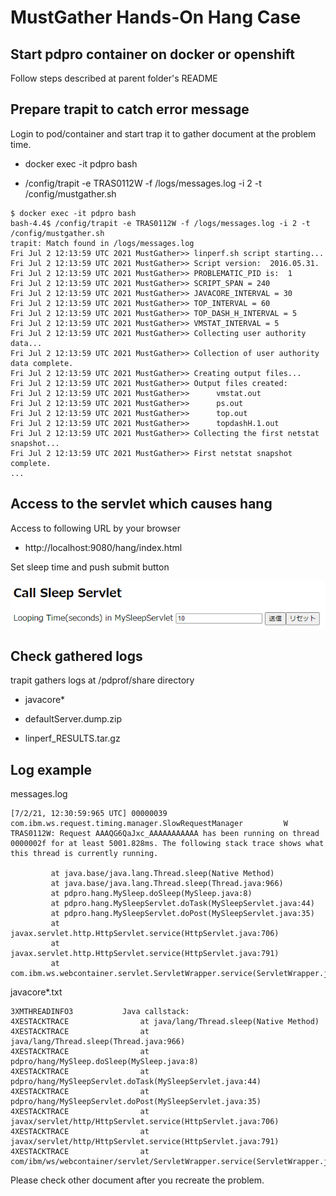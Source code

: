 # MustGather Hands-On Hang Case

## Start pdpro container on docker or openshift

Follow steps described at parent folder's README 


## Prepare trapit to catch error message

Login to pod/container and start trap it to gather document at the problem time.

- docker exec -it pdpro bash

- /config/trapit -e TRAS0112W -f /logs/messages.log -i 2 -t /config/mustgather.sh

```
$ docker exec -it pdpro bash
bash-4.4$ /config/trapit -e TRAS0112W -f /logs/messages.log -i 2 -t /config/mustgather.sh
trapit: Match found in /logs/messages.log
Fri Jul 2 12:13:59 UTC 2021 MustGather>> linperf.sh script starting...
Fri Jul 2 12:13:59 UTC 2021 MustGather>> Script version:  2016.05.31.
Fri Jul 2 12:13:59 UTC 2021 MustGather>> PROBLEMATIC_PID is:  1
Fri Jul 2 12:13:59 UTC 2021 MustGather>> SCRIPT_SPAN = 240
Fri Jul 2 12:13:59 UTC 2021 MustGather>> JAVACORE_INTERVAL = 30
Fri Jul 2 12:13:59 UTC 2021 MustGather>> TOP_INTERVAL = 60
Fri Jul 2 12:13:59 UTC 2021 MustGather>> TOP_DASH_H_INTERVAL = 5
Fri Jul 2 12:13:59 UTC 2021 MustGather>> VMSTAT_INTERVAL = 5
Fri Jul 2 12:13:59 UTC 2021 MustGather>> Collecting user authority data...
Fri Jul 2 12:13:59 UTC 2021 MustGather>> Collection of user authority data complete.
Fri Jul 2 12:13:59 UTC 2021 MustGather>> Creating output files...
Fri Jul 2 12:13:59 UTC 2021 MustGather>> Output files created:
Fri Jul 2 12:13:59 UTC 2021 MustGather>>      vmstat.out
Fri Jul 2 12:13:59 UTC 2021 MustGather>>      ps.out
Fri Jul 2 12:13:59 UTC 2021 MustGather>>      top.out
Fri Jul 2 12:13:59 UTC 2021 MustGather>>      topdashH.1.out
Fri Jul 2 12:13:59 UTC 2021 MustGather>> Collecting the first netstat snapshot...
Fri Jul 2 12:13:59 UTC 2021 MustGather>> First netstat snapshot complete. 
...

```

## Access to the servlet which causes hang

Access to following URL by your browser

- http://localhost:9080/hang/index.html

Set sleep time and push submit button

![sleep-servlet](sleep-servlet.png)


## Check gathered logs

trapit gathers logs at /pdprof/share directory

- javacore*

- defaultServer.dump.zip

- linperf_RESULTS.tar.gz


## Log example

messages.log
```
[7/2/21, 12:30:59:965 UTC] 00000039 com.ibm.ws.request.timing.manager.SlowRequestManager         W TRAS0112W: Request AAAQG6QaJxc_AAAAAAAAAAA has been running on thread 0000002f for at least 5001.828ms. The following stack trace shows what this thread is currently running.

         at java.base/java.lang.Thread.sleep(Native Method)
         at java.base/java.lang.Thread.sleep(Thread.java:966)
         at pdpro.hang.MySleep.doSleep(MySleep.java:8)
         at pdpro.hang.MySleepServlet.doTask(MySleepServlet.java:44)
         at pdpro.hang.MySleepServlet.doPost(MySleepServlet.java:35)
         at javax.servlet.http.HttpServlet.service(HttpServlet.java:706)
         at javax.servlet.http.HttpServlet.service(HttpServlet.java:791)
         at com.ibm.ws.webcontainer.servlet.ServletWrapper.service(ServletWrapper.java:1258)
```


javacore*.txt
```
3XMTHREADINFO3           Java callstack:
4XESTACKTRACE                at java/lang/Thread.sleep(Native Method)
4XESTACKTRACE                at java/lang/Thread.sleep(Thread.java:966)
4XESTACKTRACE                at pdpro/hang/MySleep.doSleep(MySleep.java:8)
4XESTACKTRACE                at pdpro/hang/MySleepServlet.doTask(MySleepServlet.java:44)
4XESTACKTRACE                at pdpro/hang/MySleepServlet.doPost(MySleepServlet.java:35)
4XESTACKTRACE                at javax/servlet/http/HttpServlet.service(HttpServlet.java:706)
4XESTACKTRACE                at javax/servlet/http/HttpServlet.service(HttpServlet.java:791)
4XESTACKTRACE                at com/ibm/ws/webcontainer/servlet/ServletWrapper.service(ServletWrapper.java:1258)
```

Please check other document after you recreate the problem.
